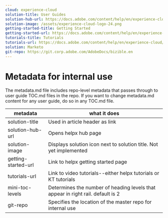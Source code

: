 ```yaml
---
cloud: experience-cloud
solution-title: User Guides
solution-hub-url: https://docs.adobe.com/content/help/en/experience-cloud/user-guides/home.html
solution-image: /assets/experience-cloud-logo-24.png
getting-started-title: Getting Started
getting-started-url: https://docs.adobe.com/content/help/en/experience-cloud/user-guides/home.html
tutorials-title: Tutorials
tutorials-url: https://docs.adobe.com/content/help/en/experience-cloud/tutorials/home.html
solution: Marketo
git-repo: https://git.corp.adobe.com/AdobeDocs/bizible.en
---
```


# Metadata for internal use

The metadata.md file includes repo-level metadata that passes through to user guide TOC.md files in the repo. If you want to change metadata.md content for any user guide, do so in any TOC.md file.

| metadata | what it does |
|--- |--- |
| solution-title | Used in article header as link |
| solution-hub-url | Opens helpx hub page |
| solution-image | Displays solution icon next to solution title. Not yet implemented |
| getting-started-url | Link to helpx getting started page |
| tutorials-url | Link to video tutorials--either helpx tutorials or KT tutorials |
| mini-toc-levels | Determines the number of heading levels that appear in right rail. default is 2 |
| git-repo | Specifies the location of the master repo for internal use |
